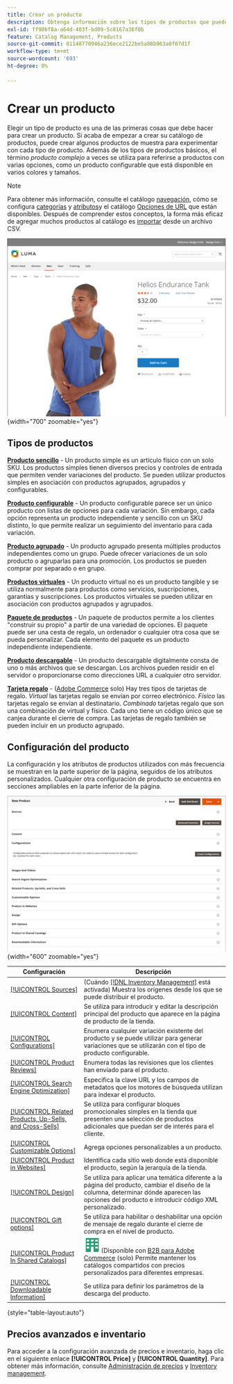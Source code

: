 ```yaml
---
title: Crear un producto
description: Obtenga información sobre los tipos de productos que puede crear para su catálogo.
exl-id: ff90bf8a-a64d-403f-bd09-5c8167a36f0b
feature: Catalog Management, Products
source-git-commit: 01148770946a236ece2122be5a88b963a0f07d1f
workflow-type: tm+mt
source-wordcount: '693'
ht-degree: 0%

---
```


# Crear un producto

Elegir un tipo de producto es una de las primeras cosas que debe hacer para crear un producto. Si acaba de empezar a crear su catálogo de productos, puede crear algunos productos de muestra para experimentar con cada tipo de producto. Además de los tipos de productos básicos, el término _producto complejo_ a veces se utiliza para referirse a productos con varias opciones, como un producto configurable que está disponible en varios colores y tamaños.

>[!NOTE]
>
>Para obtener más información, consulte el catálogo [navegación](navigation.md), cómo se configura [categorías](categories.md) y [atributos](product-attributes.md)y el catálogo [Opciones de URL](catalog-urls.md) que están disponibles. Después de comprender estos conceptos, la forma más eficaz de agregar muchos productos al catálogo es [importar](../systems/data-import.md) desde un archivo CSV.

![Página de productos en la tienda](./assets/storefront-product-page.png){width="700" zoomable="yes"}

## Tipos de productos

**[Producto sencillo](product-create-simple.md)** - Un producto simple es un artículo físico con un solo SKU. Los productos simples tienen diversos precios y controles de entrada que permiten vender variaciones del producto. Se pueden utilizar productos simples en asociación con productos agrupados, agrupados y configurables.

**[Producto configurable](product-create-configurable.md)** - Un producto configurable parece ser un único producto con listas de opciones para cada variación. Sin embargo, cada opción representa un producto independiente y sencillo con un SKU distinto, lo que permite realizar un seguimiento del inventario para cada variación.

**[Producto agrupado](product-create-grouped.md)** - Un producto agrupado presenta múltiples productos independientes como un grupo. Puede ofrecer variaciones de un solo producto o agruparlas para una promoción. Los productos se pueden comprar por separado o en grupo.

**[Productos virtuales](product-create-virtual.md)** - Un producto virtual no es un producto tangible y se utiliza normalmente para productos como servicios, suscripciones, garantías y suscripciones. Los productos virtuales se pueden utilizar en asociación con productos agrupados y agrupados.

**[Paquete de productos](product-create-bundle.md)**  - Un paquete de productos permite a los clientes &quot;construir su propio&quot; a partir de una variedad de opciones. El paquete puede ser una cesta de regalo, un ordenador o cualquier otra cosa que se pueda personalizar. Cada elemento del paquete es un producto independiente independiente.

**[Producto descargable](product-create-downloadable.md)** - Un producto descargable digitalmente consta de uno o más archivos que se descargan. Los archivos pueden residir en el servidor o proporcionarse como direcciones URL a cualquier otro servidor.

**[Tarjeta regalo](product-gift-card-create.md)** - ([Adobe Commerce](../landing/home.md#product-editions) solo) Hay tres tipos de tarjetas de regalo. _Virtual_ las tarjetas regalo se envían por correo electrónico. _Físico_ las tarjetas regalo se envían al destinatario. _Combinado_ tarjetas regalo que son una combinación de virtual y físico. Cada uno tiene un código único que se canjea durante el cierre de compra. Las tarjetas de regalo también se pueden incluir en un producto agrupado.

## Configuración del producto

La configuración y los atributos de productos utilizados con más frecuencia se muestran en la parte superior de la página, seguidos de los atributos personalizados. Cualquier otra configuración de producto se encuentra en secciones ampliables en la parte inferior de la página.

![Configuración del producto](./assets/product-settings.png){width="600" zoomable="yes"}

| Configuración | Descripción |
|--- |--- |
| [[!UICONTROL Sources]](../inventory-management/sources-assign-per-product.md) | (Cuándo [[!DNL Inventory Management]](../inventory-management/introduction.md) está activada) Muestra los orígenes desde los que se puede distribuir el producto. |
| [[!UICONTROL Content]](product-content.md) | Se utiliza para introducir y editar la descripción principal del producto que aparece en la página de producto de la tienda. |
| [[!UICONTROL Configurations]](product-configurations.md) | Enumera cualquier variación existente del producto y se puede utilizar para generar variaciones que se utilizarán con el tipo de producto configurable. |
| [[!UICONTROL Product Reviews]](settings-advanced-product-reviews.md) | Enumera todas las revisiones que los clientes han enviado para el producto. |
| [[!UICONTROL Search Engine Optimization]](product-search-engine-optimization.md) | Especifica la clave URL y los campos de metadatos que los motores de búsqueda utilizan para indexar el producto. |
| [[!UICONTROL Related Products, Up-Sells, and Cross-Sells]](related-products-up-sells-cross-sells.md) | Se utiliza para configurar bloques promocionales simples en la tienda que presenten una selección de productos adicionales que puedan ser de interés para el cliente. |
| [[!UICONTROL Customizable Options]](settings-advanced-custom-options.md) | Agrega opciones personalizables a un producto. |
| [[!UICONTROL Product in Websites]](settings-basic-websites.md) | Identifica cada sitio web donde está disponible el producto, según la jerarquía de la tienda. |
| [[!UICONTROL Design]](settings-advanced-design.md) | Se utiliza para aplicar una temática diferente a la página del producto, cambiar el diseño de la columna, determinar dónde aparecen las opciones del producto e introducir código XML personalizado. |
| [[!UICONTROL Gift options]](product-gift-options.md) | Se utiliza para habilitar o deshabilitar una opción de mensaje de regalo durante el cierre de compra en el nivel de producto. |
| [[!UICONTROL Product In Shared Catalogs]](../b2b/catalog-shared.md) | ![B2B para Adobe Commerce](../assets/b2b.svg) (Disponible con [B2B para Adobe Commerce](../b2b/introduction.md) (solo) Permite mantener los catálogos compartidos con precios personalizados para diferentes empresas. |
| [[!UICONTROL Downloadable Information]](product-create-downloadable.md#step-5-complete-the-downloadable-information) | Se utiliza para definir los parámetros de la descarga del producto. |

{style="table-layout:auto"}

## Precios avanzados e inventario

Para acceder a la configuración avanzada de precios e inventario, haga clic en el siguiente enlace **[!UICONTROL Price]** y **[!UICONTROL Quantity]**. Para obtener más información, consulte [Administración de precios](pricing-advanced.md) y [Inventory management](../inventory-management/introduction.md).
